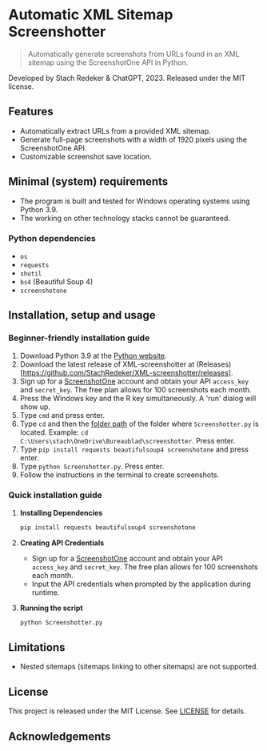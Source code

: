 # Automatic XML Sitemap Screenshotter
> Automatically generate screenshots from URLs found in an XML sitemap using the ScreenshotOne API in Python.

Developed by Stach Redeker & ChatGPT, 2023. Released under the MIT license.

## Features
- Automatically extract URLs from a provided XML sitemap.
- Generate full-page screenshots with a width of 1920 pixels using the ScreenshotOne API.
- Customizable screenshot save location.

## Minimal (system) requirements
- The program is built and tested for Windows operating systems using Python 3.9.
- The working on other technology stacks cannot be guaranteed. 

### Python dependencies
- `os`
- `requests`
- `shutil`
- `bs4` (Beautiful Soup 4)
- `screenshotone`

## Installation, setup and usage

### Beginner-friendly installation guide
   
   1. Download Python 3.9 at the [Python website](https://www.python.org/downloads/release/python-390/).
   2. Download the latest release of XML-screenshotter at (Releases)[https://github.com/StachRedeker/XML-screenshotter/releases].
   3. Sign up for a [ScreenshotOne](https://screenshotone.com/) account and obtain your API `access_key` and `secret_key`. The free plan allows for 100 screenshots each month.
   4. Press the Windows key and the R key simultaneously. A 'run' dialog will show up.
   5. Type `cmd` and press enter.
   6. Type `cd` and then the [folder path](https://www.sony.com/electronics/support/articles/00015251) of the folder where `Screenshotter.py` is located. Example: `cd C:\Users\stach\OneDrive\Bureaublad\screenshotter`. Press enter.
   7. Type `pip install requests beautifulsoup4 screenshotone` and press enter.
   8. Type `python Screenshotter.py`. Press enter.
   9. Follow the instructions in the terminal to create screenshots.

### Quick installation guide
   
1. **Installing Dependencies**
    ```bash
    pip install requests beautifulsoup4 screenshotone
    ```
   
2. **Creating API Credentials**
    - Sign up for a [ScreenshotOne](https://screenshotone.com/) account and obtain your API `access_key` and `secret_key`. The free plan allows for 100 screenshots each month.
    - Input the API credentials when prompted by the application during runtime.
  
3. **Running the script**
    ```bash
    python Screenshotter.py
    ```

## Limitations

 - Nested sitemaps (sitemaps linking to other sitemaps) are not supported.

## License
This project is released under the MIT License. See [LICENSE](LICENSE) for details.


## Acknowledgements
